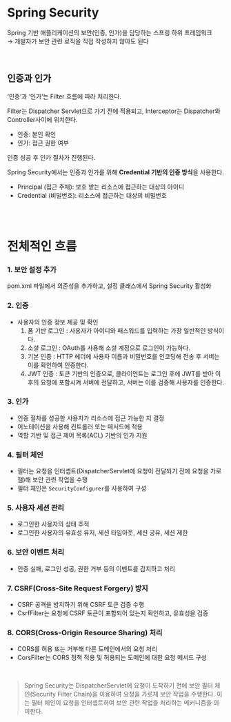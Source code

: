 # Spring Security

Spring 기반 애플리케이션의 보안(인증, 인가)을 담당하는 스프링 하위 프레임워크  
→ 개발자가 보안 관련 로직을 직접 작성하지 않아도 된다

<br>

## 인증과 인가

‘인증’과 ‘인가’는 Filter 흐름에 따라 처리한다.

Filter는 Dispatcher Servlet으로 가기 전에 적용되고, Interceptor는 Dispatcher와 Controller사이에 위치한다. 

- 인증: 본인 확인
- 인가: 접근 권한 여부

인증 성공 후 인가 절차가 진행된다.

Spring Security에서는 인증과 인가를 위해 **Credential 기반의 인증 방식**을 사용한다. 

- Principal (접근 주체): 보호 받는 리소스에 접근하는 대상의 아이디
- Credential (비밀번호): 리소스에 접근하는 대상의 비밀번호

<br>
<br>

# 전체적인 흐름

### 1. 보안 설정 추가

pom.xml 파일에서 의존성을 추가하고, 설정 클래스에서 Spring Security 활성화

### 2. 인증

- 사용자의 인증 정보 제공 및 확인
    1. 폼 기반 로그인 : 사용자가 아이디와 패스워드를 입력하는 가장 일반적인 방식이다.
    2. 소셜 로그인 : OAuth를 사용해 소셜 계정으로 로그인이 가능하다.
    3. 기본 인증 : HTTP 헤더에 사용자 이름과 비밀번호를 인코딩해 전송 후 서버는 이를 확인하여 인증한다.
    4. JWT 인증 : 토큰 기반의 인증으로, 클라이언트는 로그인 후에 JWT를 받아 이후의 요청에 포함시켜 서버에 전달하고, 서버는 이를 검증해 사용자를 인증한다.

### 3. 인가

- 인증 절차를 성공한 사용자가 리소스에 접근 가능한 지 결정
- 어노테이션을 사용해 컨트롤러 또는 메서드에 적용
- 역할 기반 및 접근 제어 목록(ACL) 기반의 인가 지원

### 4. 필터 체인

- 필터는 요청을 인터셉트(DispatcherServlet에 요청이 전달되기 전에 요청을 가로챔)해 보안 관련 작업을 수행
- 필터 체인은 `SecurityConfigurer`를 사용하여 구성

### 5. 사용자 세션 관리

- 로그인한 사용자의 상태 추적
- 로그인한 사용자의 유효성 유지, 세션 타임아웃, 세션 공유, 세션 제한

### 6. 보안 이벤트 처리

- 인증 실패, 로그인 성공, 권한 거부 등의 이벤트를 감지하고 처리

### 7. CSRF(Cross-Site Request Forgery) 방지

- CSRF  공격을 방지하기 위해 CSRF 토큰 검증 수행
- CsrfFilter는 요청에 CSRF 토큰이 포함되어 있는지 확인하고, 유효성을 검증

### 8. CORS(Cross-Origin Resource Sharing) 처리

- CORS를 허용 또는 거부해 다른 도메인에서의 요청 처리
- CorsFilter는 CORS 정책 적용 및 허용되는 도메인에 대한 요청 메서드 구성

<br>

>Spring Security는 DispatcherServlet에 요청이 도착하기 전에 보안 필터 체인(Security Filter Chain)을 이용하여 요청을 가로채 보안 작업을 수행한다. 이는 필터 체인이 요청을 인터셉트하여 보안 관련 작업을 처리하는 메커니즘을 의미한다.